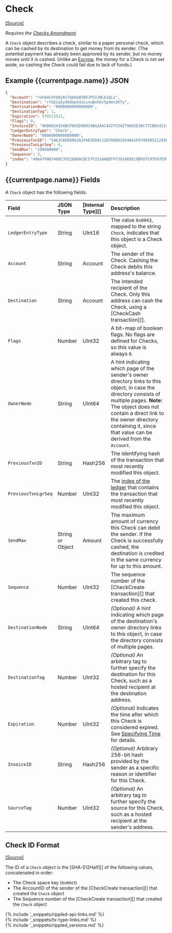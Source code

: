 # Check
[[Source]<br>](https://github.com/ripple/rippled/blob/develop/src/ripple/protocol/impl/LedgerFormats.cpp#L158 "Source")

_Requires the [Checks Amendment](reference-amendments.html#checks)._

A `Check` object describes a check, similar to a paper personal check, which can be cashed by its destination to get money from its sender. (The potential payment has already been approved by its sender, but no money moves until it is cashed. Unlike an [Escrow](escrow.html), the money for a Check is not set aside, so cashing the Check could fail due to lack of funds.)

## Example {{currentpage.name}} JSON

```json
{
  "Account": "rUn84CUYbNjRoTQ6mSW7BVJPSVJNLb1QLo",
  "Destination": "rfkE1aSy9G8Upk4JssnwBxhEv5p4mn2KTy",
  "DestinationNode": "0000000000000000",
  "DestinationTag": 1,
  "Expiration": 570113521,
  "Flags": 0,
  "InvoiceID": "46060241FABCF692D4D934BA2A6C4427CD4279083E38C77CBE642243E43BE291",
  "LedgerEntryType": "Check",
  "OwnerNode": "0000000000000000",
  "PreviousTxnID": "5463C6E08862A1FAE5EDAC12D70ADB16546A1F674930521295BC082494B62924",
  "PreviousTxnLgrSeq": 6,
  "SendMax": "100000000",
  "Sequence": 2,
  "index": "49647F0D748DC3FE26BDACBC57F251AADEFFF391403EC9BF87C97F67E9977FB0"
}
```

## {{currentpage.name}} Fields

A `Check` object has the following fields:

| Field               | JSON Type        | [Internal Type][] | Description     |
|:--------------------|:-----------------|:------------------|:----------------|
| `LedgerEntryType`   | String           | UInt16            | The value `0x0043`, mapped to the string `Check`, indicates that this object is a Check object. |
| `Account`           | String           | Account           | The sender of the Check. Cashing the Check debits this address's balance. |
| `Destination`       | String           | Account           | The intended recipient of the Check. Only this address can cash the Check, using a [CheckCash transaction][]. |
| `Flags`             | Number           | UInt32            |  A bit-map of boolean flags. No flags are defined for Checks, so this value is always `0`. |
| `OwnerNode`         | String           | UInt64            | A hint indicating which page of the sender's owner directory links to this object, in case the directory consists of multiple pages. **Note:** The object does not contain a direct link to the owner directory containing it, since that value can be derived from the `Account`. |
| `PreviousTxnID`     | String           | Hash256           | The identifying hash of the transaction that most recently modified this object. |
| `PreviousTxnLgrSeq` | Number           | UInt32            | The [index of the ledger](#ledger-index) that contains the transaction that most recently modified this object. |
| `SendMax`           | String or Object | Amount            | The maximum amount of currency this Check can debit the sender. If the Check is successfully cashed, the destination is credited in the same currency for up to this amount. |
| `Sequence`          | Number           | UInt32            | The sequence number of the [CheckCreate transaction][] that created this check. |
| `DestinationNode`   | String           | UInt64            | _(Optional)_ A hint indicating which page of the destination's owner directory links to this object, in case the directory consists of multiple pages. |
| `DestinationTag`    | Number           | UInt32            | _(Optional)_ An arbitrary tag to further specify the destination for this Check, such as a hosted recipient at the destination address. |
| `Expiration`        | Number           | UInt32            | _(Optional)_ Indicates the time after which this Check is considered expired. See [Specifying Time](reference-rippled.html#specifying-time) for details. |
| `InvoiceID`         | String           | Hash256           | _(Optional)_ Arbitrary 256-bit hash provided by the sender as a specific reason or identifier for this Check. |
| `SourceTag`         | Number           | UInt32            | _(Optional)_ An arbitrary tag to further specify the source for this Check, such as a hosted recipient at the sender's address. |


## Check ID Format
[[Source]<br>](https://github.com/ripple/rippled/blob/master/src/ripple/protocol/impl/Indexes.cpp#L193-L200 "Source")

The ID of a `Check` object is the [SHA-512Half][] of the following values, concatenated in order:

* The Check space key (`0x0043`)
* The AccountID of the sender of the [CheckCreate transaction][] that created the `Check` object
* The Sequence number of the [CheckCreate transaction][] that created the `Check` object

<!--{# common link defs #}-->
{% include '_snippets/rippled-api-links.md' %}			
{% include '_snippets/tx-type-links.md' %}			
{% include '_snippets/rippled_versions.md' %}
